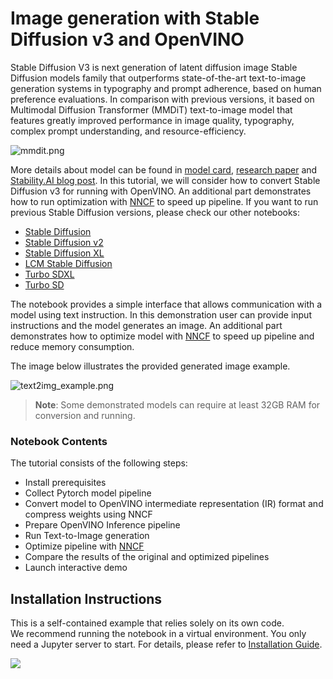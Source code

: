 # Image generation with Stable Diffusion v3 and OpenVINO

Stable Diffusion V3 is next generation of latent diffusion image Stable Diffusion models family that  outperforms state-of-the-art text-to-image generation systems in typography and prompt adherence, based on human preference evaluations. In comparison with previous versions, it based on Multimodal Diffusion Transformer (MMDiT) text-to-image model that features greatly improved performance in image quality, typography, complex prompt understanding, and resource-efficiency.

![mmdit.png](https://github.com/openvinotoolkit/openvino_notebooks/assets/29454499/dd079427-89f2-4d28-a10e-c80792d750bf)

More details about model can be found in [model card](https://huggingface.co/stabilityai/stable-diffusion-3-medium), [research paper](https://stability.ai/news/stable-diffusion-3-research-paper) and [Stability.AI blog post](https://stability.ai/news/stable-diffusion-3-medium).
In this tutorial, we will consider how to convert Stable Diffusion v3 for running with OpenVINO. An additional part demonstrates how to run optimization with [NNCF](https://github.com/openvinotoolkit/nncf/) to speed up pipeline.
If you want to run previous Stable Diffusion versions, please check our other notebooks:

* [Stable Diffusion](../stable-diffusion-text-to-image)
* [Stable Diffusion v2](../stable-diffusion-v2)
* [Stable Diffusion XL](../stable-diffusion-xl)
* [LCM Stable Diffusion](../latent-consistency-models-image-generation)
* [Turbo SDXL](../sdxl-turbo)
* [Turbo SD](../sketch-to-image-pix2pix-turbo)


The notebook provides a simple interface that allows communication with a model using text instruction. In this demonstration user can provide input instructions and the model generates an image. An additional part demonstrates how to optimize model with [NNCF](https://github.com/openvinotoolkit/nncf/) to speed up pipeline and reduce memory consumption.

The image below illustrates the provided generated image example.

![text2img_example.png](https://github.com/openvinotoolkit/openvino_notebooks/assets/29454499/ac99098c-66ec-4b7b-9e01-e80625f1dc3f)

>**Note**: Some demonstrated models can require at least 32GB RAM for conversion and running.

### Notebook Contents

The tutorial consists of the following steps:

- Install prerequisites
- Collect Pytorch model pipeline
- Convert model to OpenVINO intermediate representation (IR) format and compress weights using NNCF
- Prepare OpenVINO Inference pipeline
- Run Text-to-Image generation
- Optimize pipeline with [NNCF](https://github.com/openvinotoolkit/nncf/)
- Compare the results of the original and optimized pipelines
- Launch interactive demo

## Installation Instructions

This is a self-contained example that relies solely on its own code.</br>
We recommend  running the notebook in a virtual environment. You only need a Jupyter server to start.
For details, please refer to [Installation Guide](../../README.md).

<img referrerpolicy="no-referrer-when-downgrade" src="https://static.scarf.sh/a.png?x-pxid=5b5a4db0-7875-4bfb-bdbd-01698b5b1a77&file=notebooks/stable-diffusion-v3/README.md" />
